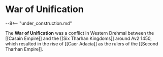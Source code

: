 # War of Unification

--8<-- "under_construction.md"

The **War of Unification** was a conflict in Western Drehmal between the [[Casain Empire]] and the [[Six Tharhan Kingdoms]] around Av2 1450, which resulted in the rise of [[Caer Adacia]] as the rulers of the [[Second Tharhan Empire]].